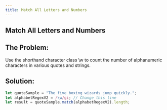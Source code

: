 ```yaml
---
title: Match All Letters and Numbers	
---
```


## Match All Letters and Numbers

<!-- The article goes here, in GitHub-flavored Markdown. Feel free to add YouTube videos, images, and CodePen/JSBin embeds  -->
## The Problem:

Use the shorthand character class \w to count the number of alphanumeric characters in various quotes and strings.

## Solution:

```js
let quoteSample = "The five boxing wizards jump quickly.";
let alphabetRegexV2 = /\w/gi; // Change this line
let result = quoteSample.match(alphabetRegexV2).length;
```
